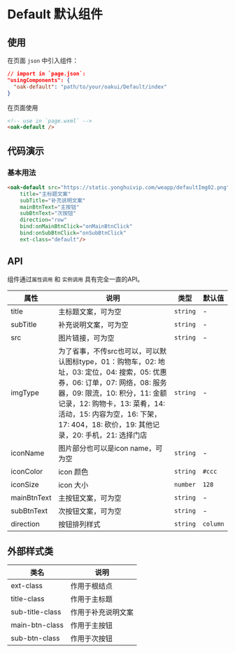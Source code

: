 # Default 默认组件

## 使用

在页面 `json` 中引入组件：

```json
// import in `page.json`:
"usingComponents": {
  "oak-default": "path/to/your/oakui/Default/index"
}
```

在页面使用
```html
<!-- use in `page.wxml` -->
<oak-default />
```

## 代码演示
### 基本用法
```html
<oak-default src="https://static.yonghuivip.com/weapp/defaultImg02.png"
    title="主标题文案"
    subTitle="补充说明文案"
    mainBtnText="主按钮"
    subBtnText="次按钮"
    direction="row"
    bind:onMainBtnClick="onMainBtnClick"
    bind:onSubBtnClick="onSubBtnClick"
    ext-class="default"/>
```

## API
组件通过`属性调用` 和 `实例调用` 具有完全一直的API。

| 属性 | 说明 | 类型 | 默认值 |
|-----------|-----------|-----------|-------------|
| title | 主标题文案，可为空  | `string` | - |
| subTitle | 补充说明文案，可为空  | `string` | - |
| src | 图片链接，可为空  | `string` | - |
| imgType | 为了省事，不传src也可以，可以默认图标type，01：购物车，02: 地址，03: 定位，04: 搜索，05: 优惠券，06: 订单，07: 网络，08: 服务器，09: 限流，10: 积分，11: 金额记录，12: 购物卡，13: 菜肴，14: 活动，15: 内容为空，16: 下架，17: 404，18: 砍价，19: 其他记录，20: 手机，21: 选择门店  | `string` | - |
| iconName | 图片部分也可以是icon name，可为空  | `string` | - |
| iconColor | icon 颜色  | `string` | `#ccc` |
| iconSize | icon 大小  | `number` | `128` |
| mainBtnText | 主按钮文案，可为空 | `string` | - |
| subBtnText | 次按钮文案，可为空 | `string` | - |
| direction | 按钮排列样式 | `string` | `column` |


## 外部样式类

| 类名 | 说明 |
|-----------|-----------|
| ext-class | 作用于根结点 |
| title-class | 作用于主标题 |
| sub-title-class | 作用于补充说明文案 |
| main-btn-class | 作用于主按钮 |
| sub-btn-class | 作用于次按钮 |
